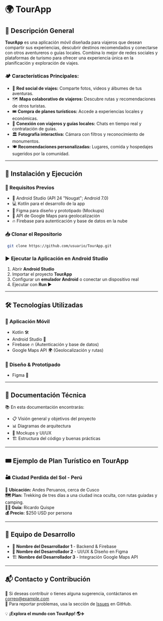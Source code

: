 # 🌍 TourApp

## 📝 Descripción General
**TourApp** es una aplicación móvil diseñada para viajeros que desean compartir sus experiencias, descubrir destinos recomendados y conectarse con otros aventureros o guías locales. Combina lo mejor de redes sociales y plataformas de turismo para ofrecer una experiencia única en la planificación y exploración de viajes.

### 🏕️ Características Principales:
- 📸 **Red social de viajes:** Comparte fotos, videos y álbumes de tus aventuras.
- 🗺️ **Mapa colaborativo de viajeros:** Descubre rutas y recomendaciones de otros turistas.
- 🎟️ **Compra de planes turísticos:** Accede a experiencias locales y económicas.
- 🤝 **Conexión con viajeros y guías locales:** Chats en tiempo real y contratación de guías.
- 🏛️ **Fotografía interactiva:** Cámara con filtros y reconocimiento de monumentos.
- 🍽️ **Recomendaciones personalizadas:** Lugares, comida y hospedajes sugeridos por la comunidad.

---

## 🚀 Instalación y Ejecución

### 🔧 Requisitos Previos
- 📱 Android Studio (API 24 "Nougat"; Android 7.0)
- 💻 Kotlin para el desarrollo de la app
- 🎨 Figma para diseño y prototipado (Mockups)
- 🔗 API de Google Maps para geolocalización
- 🔥 Firebase para autenticación y base de datos en la nube

### 📥 Clonar el Repositorio
```bash
 git clone https://github.com/usuario/TourApp.git
```

### ▶️ Ejecutar la Aplicación en Android Studio
1. Abrir **Android Studio**
2. Importar el proyecto **TourApp**
3. Configurar un **emulador Android** o conectar un dispositivo real
4. Ejecutar con **Run ▶️**

---

## 🛠️ Tecnologías Utilizadas
### 📱 Aplicación Móvil
- Kotlin 🛠️
- Android Studio 📱
- Firebase 🔥 (Autenticación y base de datos)
- Google Maps API 🌍 (Geolocalización y rutas)

### 🎨 Diseño & Prototipado
- Figma 🎨

---

## 📖 Documentación Técnica
📚 En esta documentación encontrarás:
- 📋 Visión general y objetivos del proyecto
- 📊 Diagramas de arquitectura
- 🎨 Mockups y UI/UX
- 🏗️ Estructura del código y buenas prácticas

---

## 🎟️ Ejemplo de Plan Turístico en TourApp
### 🏜️ Ciudad Perdida del Sol - Perú
**📍 Ubicación:** Andes Peruanos, cerca de Cusco  
**🗺️ Plan:** Trekking de tres días a una ciudad inca oculta, con rutas guiadas y camping.  
**👨‍🏫 Guía:** Ricardo Quispe  
**💰 Precio:** $250 USD por persona  

---

## 👥 Equipo de Desarrollo
- 🚀 **Nombre del Desarrollador 1** - Backend & Firebase
- 🎨 **Nombre del Desarrollador 2** - UI/UX & Diseño en Figma
- 🏗️ **Nombre del Desarrollador 3** - Integración Google Maps API

---

## 📬 Contacto y Contribución
📩 Si deseas contribuir o tienes alguna sugerencia, contáctanos en [correo@example.com](mailto:correo@example.com)  
📌 Para reportar problemas, usa la sección de [Issues](https://github.com/usuario/TourApp/issues) en GitHub.

💡 **¡Explora el mundo con TourApp! 🌎✈️**
